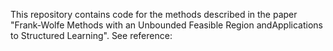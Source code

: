 This repository contains code for the methods described in the paper "Frank-Wolfe Methods with an Unbounded Feasible Region andApplications to Structured Learning". See reference:
 

